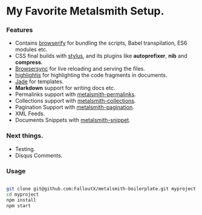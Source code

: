 # My Favorite Metalsmith Setup.

### Features 
- Contains [browserify](http://browserify.org/) for bundling the scripts, Babel transpilation, ES6 modules etc.
- CSS final builds with [stylus](https://learnboost.github.io/stylus/), and its plugins like __autoprefixer__, __nib__ and __compress__.
- [Browsersync](http://www.browsersync.io/) for live reloading and serving the files.
- [highlightjs](https://highlightjs.org/) for highlighting the code fragments in documents.
- [Jade](http://jade-lang.com/) for templates.
- __Markdown__ support for writing docs etc.
- Permalinks support with [metalsmith-permalinks](https://github.com/segmentio/metalsmith-permalinks).
- Collections support with [metalsmith-collections](https://github.com/segmentio/metalsmith-collections).
- Pagination Support with [metalsmith-pagination](https://github.com/blakeembrey/metalsmith-pagination).
- XML Feeds.
- Documents Snippets with [metalsmith-snippet](https://github.com/blakeembrey/metalsmith-snippet).

### Next things.
- Testing.
- Disqus Comments.
 
### Usage

```bash

git clone git@github.com:FalloutX/metalsmith-boilerplate.git myproject
cd myproject
npm install
npm start

```
